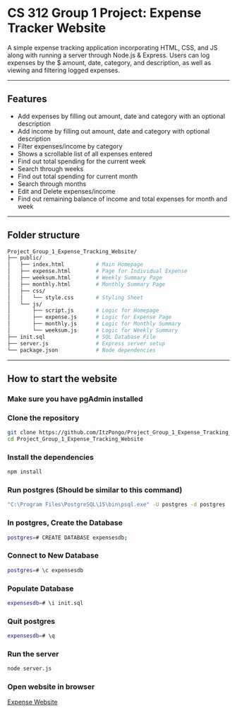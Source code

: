# CS 312 Group 1 Project: Expense Tracker Website
A simple expense tracking application incorporating HTML, CSS, and JS along with running a server through Node.js & Express. Users can log expenses by the $ amount, date, category, and description, as well as
viewing and filtering logged expenses.

---

## Features
- Add expenses by filling out amount, date and category with an optional description
- Add income by filling out amount, date and category with optional description
- Filter expenses/income by category
- Shows a scrollable list of all expenses entered
- Find out total spending for the current week
- Search through weeks
- Find out total spending for current month
- Search through months
- Edit and Delete expenses/income
- Find out remaining balance of income and total expenses for month and week

---

## Folder structure

```bash
Project_Group_1_Expense_Tracking_Website/
├── public/
│   ├── index.html          # Main Homepage
│   ├── expense.html        # Page for Individual Expense
│   ├── weeksum.html        # Weekly Summary Page
│   ├── monthly.html        # Monthly Summary Page
│   ├── css/
│   │   └── style.css       # Styling Sheet
│   └── js/
│       ├── script.js       # Logic for Homepage
│       ├── expense.js      # Logic for Expense Page
│       ├── monthly.js      # Logic for Monthly Summary
│       └── weeksum.js      # Logic for Weekly Summary
├── init.sql                # SQL Database File
├── server.js               # Express server setup
└── package.json            # Node dependencies
```

---

## How to start the website
### Make sure you have pgAdmin installed
### Clone the repository

```bash
git clone https://github.com/ItzPongo/Project_Group_1_Expense_Tracking_Website.git
cd Project_Group_1_Expense_Tracking_Website
```

### Install the dependencies

```bash
npm install
```

### Run postgres (Should be similar to this command)

```bash
"C:\Program Files\PostgreSQL\15\bin\psql.exe" -U postgres -d postgres
```

### In postgres, Create the Database

```bash
postgres=# CREATE DATABASE expensesdb;
```

### Connect to New Database

```bash
postgres=# \c expensesdb
```

### Populate Database

```bash
expensesdb=# \i init.sql
```

### Quit postgres

```bash
expensesdb=# \q
```

### Run the server

```bash
node server.js
```

### Open website in browser

[Expense Website](http://localhost:4000)
